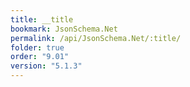 ```yaml
---
title: __title
bookmark: JsonSchema.Net
permalink: /api/JsonSchema.Net/:title/
folder: true
order: "9.01"
version: "5.1.3"
---
```

